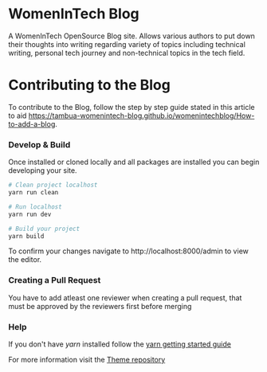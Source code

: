 # WomenInTech Blog

A WomenInTech OpenSource Blog site. Allows various authors to put down their thoughts into writing
regarding variety of topics including technical writing, personal tech journey and non-technical topics in the tech field.


# Contributing to the Blog

To contribute to the Blog, follow the step by step guide stated in this article to aid https://tambua-womenintech-blog.github.io/womenintechblog/How-to-add-a-blog.


### Develop & Build

Once installed or cloned locally and all packages are installed you can begin developing your site.

```sh
# Clean project localhost
yarn run clean

# Run localhost
yarn run dev

# Build your project
yarn build
```

To confirm your changes navigate to
http://localhost:8000/admin to view the editor.

### Creating a Pull Request

You have to add atleast one reviewer when creating a pull request, that must be approved by the reviewers first before merging

### Help

If you don't have *yarn* installed follow the [yarn getting started guide](https://classic.yarnpkg.com/en/docs/getting-started) 

For more information visit the [Theme repository](https://github.com/narative/gatsby-theme-novela)

